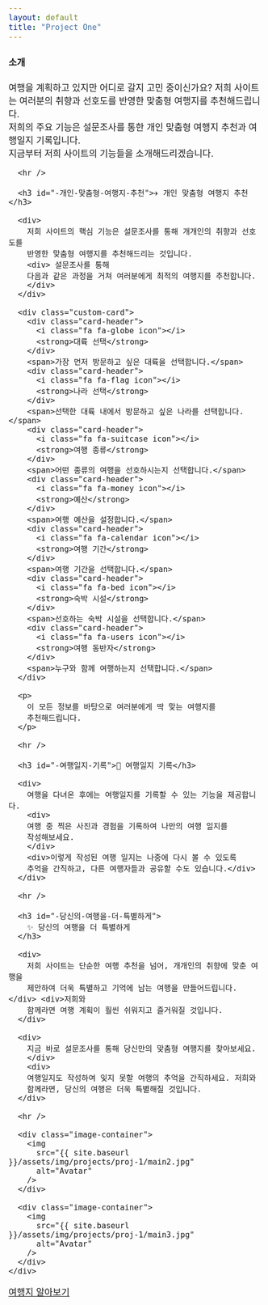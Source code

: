 ```yaml
---
layout: default
title: "Project One"
---
```


<section>
  <div class="post-container">
    <h4 class="project-title">소개</h4>
    <div class="project-load">
      <div>
        여행을 계획하고 있지만 어디로 갈지 고민 중이신가요? 저희 사이트는
        여러분의 취향과 선호도를 반영한 맞춤형 여행지를 추천해드립니다.
        <div>
        저희의 주요 기능은 설문조사를 통한 개인 맞춤형 여행지 추천과
        여행일지 기록입니다.
        <div>지금부터 저희 사이트의 기능들을
        소개해드리겠습니다.
        </div>
        </div>
      </div>

      <hr />

      <h3 id="️-개인-맞춤형-여행지-추천">✈️ 개인 맞춤형 여행지 추천</h3>

      <div>
        저희 사이트의 핵심 기능은 설문조사를 통해 개개인의 취향과 선호도를
        반영한 맞춤형 여행지를 추천해드리는 것입니다.
        <div> 설문조사를 통해
        다음과 같은 과정을 거쳐 여러분에게 최적의 여행지를 추천합니다.
        </div>
      </div>

      <div class="custom-card">
        <div class="card-header">
          <i class="fa fa-globe icon"></i>
          <strong>대륙 선택</strong>
        </div>
        <span>가장 먼저 방문하고 싶은 대륙을 선택합니다.</span>
        <div class="card-header">
          <i class="fa fa-flag icon"></i>
          <strong>나라 선택</strong>
        </div>
        <span>선택한 대륙 내에서 방문하고 싶은 나라를 선택합니다.</span>
        <div class="card-header">
          <i class="fa fa-suitcase icon"></i>
          <strong>여행 종류</strong>
        </div>
        <span>어떤 종류의 여행을 선호하시는지 선택합니다.</span>
        <div class="card-header">
          <i class="fa fa-money icon"></i>
          <strong>예산</strong>
        </div>
        <span>여행 예산을 설정합니다.</span>
        <div class="card-header">
          <i class="fa fa-calendar icon"></i>
          <strong>여행 기간</strong>
        </div>
        <span>여행 기간을 선택합니다.</span>
        <div class="card-header">
          <i class="fa fa-bed icon"></i>
          <strong>숙박 시설</strong>
        </div>
        <span>선호하는 숙박 시설을 선택합니다.</span>
        <div class="card-header">
          <i class="fa fa-users icon"></i>
          <strong>여행 동반자</strong>
        </div>
        <span>누구와 함께 여행하는지 선택합니다.</span>
      </div>

      <p>
        이 모든 정보를 바탕으로 여러분에게 딱 맞는 여행지를
        추천해드립니다.
      </p>

      <hr />

      <h3 id="-여행일지-기록">📓 여행일지 기록</h3>

      <div>
        여행을 다녀온 후에는 여행일지를 기록할 수 있는 기능을 제공합니다.
        <div>
        여행 중 찍은 사진과 경험을 기록하여 나만의 여행 일지를
        작성해보세요.
        </div>
        <div>이렇게 작성된 여행 일지는 나중에 다시 볼 수 있도록
        추억을 간직하고, 다른 여행자들과 공유할 수도 있습니다.</div>
      </div>

      <hr />

      <h3 id="-당신의-여행을-더-특별하게">
        ✨ 당신의 여행을 더 특별하게
      </h3>

      <div>
        저희 사이트는 단순한 여행 추천을 넘어, 개개인의 취향에 맞춘 여행을
        제안하여 더욱 특별하고 기억에 남는 여행을 만들어드립니다.</div> <div>저희와
        함께라면 여행 계획이 훨씬 쉬워지고 즐거워질 것입니다.
      </div>

      <div>
        지금 바로 설문조사를 통해 당신만의 맞춤형 여행지를 찾아보세요.
        </div>
        <div>
        여행일지도 작성하여 잊지 못할 여행의 추억을 간직하세요. 저희와
        함께라면, 당신의 여행은 더욱 특별해질 것입니다.
      </div>

      <hr />

      <div class="image-container">
        <img
          src="{{ site.baseurl }}/assets/img/projects/proj-1/main2.jpg"
          alt="Avatar"
        />
      </div>

      <div class="image-container">
        <img
          src="{{ site.baseurl }}/assets/img/projects/proj-1/main3.jpg"
          alt="Avatar"
        />
      </div>
    </div>

  </div>
</section>
<!-- Navigation Section -->
<nav>
  <div>
    
   <a href="{{ site.baseurl }}/survey">여행지 알아보기</a>
  </div>
</nav>

<style>
div{
  font-size:18px
}
</style>
